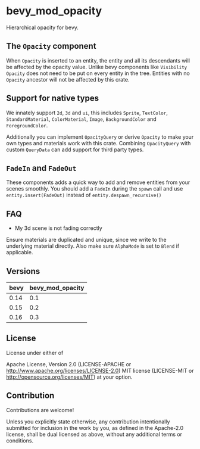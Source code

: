 # bevy_mod_opacity

Hierarchical opacity for bevy.

## The `Opacity` component

When `Opacity` is inserted to an entity, the entity and all its descendants
will be affected by the opacity value. Unlike bevy components like `Visibility`
`Opacity` does not need to be put on every entity in the tree.
Entities with no `Opacity` ancestor will not be affected by this crate.

## Support for native types

We innately support `2d`, `3d` and `ui`, this includes `Sprite`, `TextColor`, `StandardMaterial`,
`ColorMaterial`, `Image`, `BackgroundColor` and `ForegroundColor`.

Additionally you can implement `OpacityQuery` or derive `Opacity` to make your own types
and materials work with this crate. Combining `OpacityQuery` with custom `QueryData` can
add support for third party types.

## `FadeIn` and `FadeOut`

These components adds a quick way to add and remove entities from your scenes smoothly.
You should add a `FadeIn` during the `spawn` call and use `entity.insert(FadeOut)` instead
of `entity.despawn_recursive()`

## FAQ

* My 3d scene is not fading correctly

 Ensure materials are duplicated and unique, since we write to the underlying material directly.
 Also make sure `AlphaMode` is set to `Blend` if applicable.

## Versions

| bevy | bevy_mod_opacity   |
|------|--------------------|
| 0.14 | 0.1                |
| 0.15 | 0.2                |
| 0.16 | 0.3                |

## License

License under either of

Apache License, Version 2.0 (LICENSE-APACHE or <http://www.apache.org/licenses/LICENSE-2.0>)
MIT license (LICENSE-MIT or <http://opensource.org/licenses/MIT>)
at your option.

## Contribution

Contributions are welcome!

Unless you explicitly state otherwise, any contribution intentionally submitted for inclusion in the work by you, as defined in the Apache-2.0 license, shall be dual licensed as above, without any additional terms or conditions.
